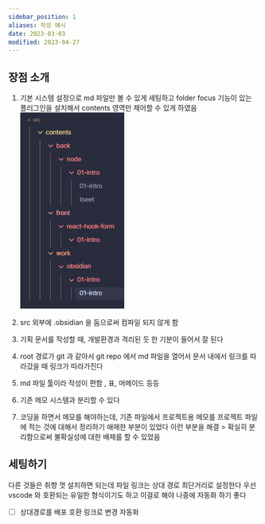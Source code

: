```yaml
---
sidebar_position: 1
aliases: 작성 예시
date: 2023-03-03
modified: 2023-04-27
---
```


## 장점 소개

1. 기본 시스템 설정으로 md 파일만 볼 수 있게 세팅하고 folder focus 기능이 있는 플러그인을 설치해서 contents 영역만 제어할 수 있게 하였음
   ![](file/01-intro.png)

2. src 외부에 .obsidian 을 둠으로써 컴파일 되지 않게 함
3. 기획 문서를 작성할 때, 개발환경과 격리된 듯 한 기분이 들어서 잘 된다
4. root 경로가 git 과 같아서 git repo 에서 md 파일을 열어서 문서 내에서 링크를 따라갔을 때 링크가 따라가진다
5. md 파일 툴이라 작성이 편함 , 표, 머메이드 등등
6. 기존 메모 시스템과 분리할 수 있다
7. 코딩을 하면서 메모를 해야하는데,
   기존 파일에서 프로젝트용 메모를 프로젝트 파일에 적는 것에 대해서 정리하기 애매한 부분이 있었다
   이런 부분을 해결 > 확실히 분리함으로써 불확실성에 대한 배제를 할 수 있었음

## 세팅하기

다른 것들은 취향 껏 설치하면 되는데
파일 링크는 상대 경로 최단거리로 설정한다
우선 vscode 와 호환되는 유일한 형식이기도 하고 이걸로 해야 나중에 자동화 하기 좋다

- [ ] 상대경로를 배포 호환 링크로 변경 자동화
